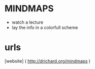 MINDMAPS
===
- watch a lecture
- lay the info in a colorfull scheme



urls
==
[website] ( http://drichard.org/mindmaps )


